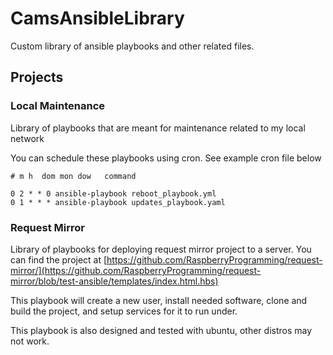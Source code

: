 # CamsAnsibleLibrary
Custom library of ansible playbooks and other related files.

## Projects

### Local Maintenance

Library of playbooks that are meant for maintenance related to my local network

You can schedule these playbooks using cron. See example cron file below

```cron
# m h  dom mon dow   command

0 2 * * 0 ansible-playbook reboot_playbook.yml
0 1 * * * ansible-playbook updates_playbook.yaml
```

### Request Mirror

Library of playbooks for deploying request mirror project to a server. You can find the project at [https://github.com/RaspberryProgramming/request-mirror/](https://github.com/RaspberryProgramming/request-mirror/blob/test-ansible/templates/index.html.hbs)

This playbook will create a new user, install needed software, clone and build the project, and setup services for it to run under.

This playbook is also designed and tested with ubuntu, other distros may not work.